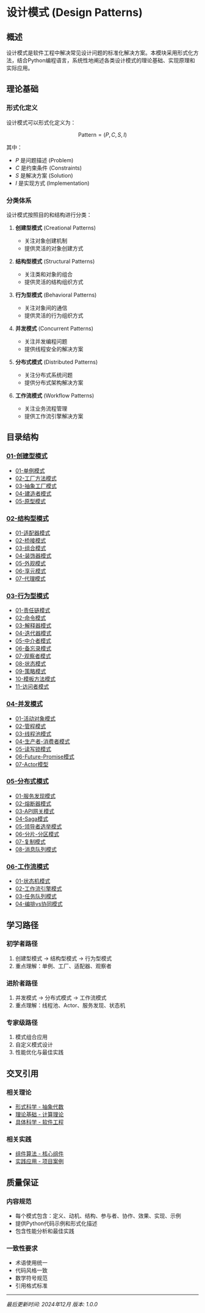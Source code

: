 # 设计模式 (Design Patterns)

## 概述

设计模式是软件工程中解决常见设计问题的标准化解决方案。本模块采用形式化方法，结合Python编程语言，系统性地阐述各类设计模式的理论基础、实现原理和实际应用。

## 理论基础

### 形式化定义

设计模式可以形式化定义为：

$$\text{Pattern} = (P, C, S, I)$$

其中：
- $P$ 是问题描述 (Problem)
- $C$ 是约束条件 (Constraints)  
- $S$ 是解决方案 (Solution)
- $I$ 是实现方式 (Implementation)

### 分类体系

设计模式按照目的和结构进行分类：

1. **创建型模式** (Creational Patterns)
   - 关注对象创建机制
   - 提供灵活的对象创建方式

2. **结构型模式** (Structural Patterns)  
   - 关注类和对象的组合
   - 提供灵活的结构组织方式

3. **行为型模式** (Behavioral Patterns)
   - 关注对象间的通信
   - 提供灵活的行为组织方式

4. **并发模式** (Concurrent Patterns)
   - 关注并发编程问题
   - 提供线程安全的解决方案

5. **分布式模式** (Distributed Patterns)
   - 关注分布式系统问题
   - 提供分布式架构解决方案

6. **工作流模式** (Workflow Patterns)
   - 关注业务流程管理
   - 提供工作流引擎解决方案

## 目录结构

### [01-创建型模式](./01-创建型模式/)
- [01-单例模式](./01-创建型模式/01-单例模式.md)
- [02-工厂方法模式](./01-创建型模式/02-工厂方法模式.md)
- [03-抽象工厂模式](./01-创建型模式/03-抽象工厂模式.md)
- [04-建造者模式](./01-创建型模式/04-建造者模式.md)
- [05-原型模式](./01-创建型模式/05-原型模式.md)

### [02-结构型模式](./02-结构型模式/)
- [01-适配器模式](./02-结构型模式/01-适配器模式.md)
- [02-桥接模式](./02-结构型模式/02-桥接模式.md)
- [03-组合模式](./02-结构型模式/03-组合模式.md)
- [04-装饰器模式](./02-结构型模式/04-装饰器模式.md)
- [05-外观模式](./02-结构型模式/05-外观模式.md)
- [06-享元模式](./02-结构型模式/06-享元模式.md)
- [07-代理模式](./02-结构型模式/07-代理模式.md)

### [03-行为型模式](./03-行为型模式/)
- [01-责任链模式](./03-行为型模式/01-责任链模式.md)
- [02-命令模式](./03-行为型模式/02-命令模式.md)
- [03-解释器模式](./03-行为型模式/03-解释器模式.md)
- [04-迭代器模式](./03-行为型模式/04-迭代器模式.md)
- [05-中介者模式](./03-行为型模式/05-中介者模式.md)
- [06-备忘录模式](./03-行为型模式/06-备忘录模式.md)
- [07-观察者模式](./03-行为型模式/07-观察者模式.md)
- [08-状态模式](./03-行为型模式/08-状态模式.md)
- [09-策略模式](./03-行为型模式/09-策略模式.md)
- [10-模板方法模式](./03-行为型模式/10-模板方法模式.md)
- [11-访问者模式](./03-行为型模式/11-访问者模式.md)

### [04-并发模式](./04-并发模式/)
- [01-活动对象模式](./04-并发模式/01-活动对象模式.md)
- [02-管程模式](./04-并发模式/02-管程模式.md)
- [03-线程池模式](./04-并发模式/03-线程池模式.md)
- [04-生产者-消费者模式](./04-并发模式/04-生产者-消费者模式.md)
- [05-读写锁模式](./04-并发模式/05-读写锁模式.md)
- [06-Future-Promise模式](./04-并发模式/06-Future-Promise模式.md)
- [07-Actor模型](./04-并发模式/07-Actor模型.md)

### [05-分布式模式](./05-分布式模式/)
- [01-服务发现模式](./05-分布式模式/01-服务发现模式.md)
- [02-熔断器模式](./05-分布式模式/02-熔断器模式.md)
- [03-API网关模式](./05-分布式模式/03-API网关模式.md)
- [04-Saga模式](./05-分布式模式/04-Saga模式.md)
- [05-领导者选举模式](./05-分布式模式/05-领导者选举模式.md)
- [06-分片-分区模式](./05-分布式模式/06-分片-分区模式.md)
- [07-复制模式](./05-分布式模式/07-复制模式.md)
- [08-消息队列模式](./05-分布式模式/08-消息队列模式.md)

### [06-工作流模式](./06-工作流模式/)
- [01-状态机模式](./06-工作流模式/01-状态机模式.md)
- [02-工作流引擎模式](./06-工作流模式/02-工作流引擎模式.md)
- [03-任务队列模式](./06-工作流模式/03-任务队列模式.md)
- [04-编排vs协同模式](./06-工作流模式/04-编排vs协同模式.md)

## 学习路径

### 初学者路径
1. 创建型模式 → 结构型模式 → 行为型模式
2. 重点理解：单例、工厂、适配器、观察者

### 进阶者路径  
1. 并发模式 → 分布式模式 → 工作流模式
2. 重点理解：线程池、Actor、服务发现、状态机

### 专家级路径
1. 模式组合应用
2. 自定义模式设计
3. 性能优化与最佳实践

## 交叉引用

### 相关理论
- [形式科学 - 抽象代数](../01-形式科学/01-数学基础/03-代数.md)
- [理论基础 - 计算理论](../02-理论基础/01-计算理论/01-自动机理论.md)
- [具体科学 - 软件工程](../03-具体科学/01-软件工程/03-软件设计.md)

### 相关实践
- [组件算法 - 核心组件](../06-组件算法/01-核心组件/README.md)
- [实践应用 - 项目案例](../07-实践应用/01-项目案例/README.md)

## 质量保证

### 内容规范
- 每个模式包含：定义、动机、结构、参与者、协作、效果、实现、示例
- 提供Python代码示例和形式化描述
- 包含性能分析和最佳实践

### 一致性要求
- 术语使用统一
- 代码风格一致
- 数学符号规范
- 引用格式标准

---

*最后更新时间: 2024年12月*
*版本: 1.0.0*
